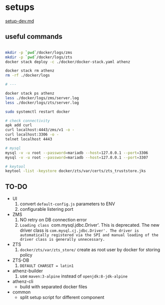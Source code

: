 # setups

[setup-dev.md](./docs/setup-dev.md)

## useful commands

```bash

mkdir -p `pwd`/docker/logs/zms
mkdir -p `pwd`/docker/logs/zts
docker stack deploy -c ./docker/docker-stack.yaml athenz

docker stack rm athenz
rm -rf ./docker/logs

# ---

docker stack ps athenz
less ./docker/logs/zms/server.log
less ./docker/logs/zts/server.log

sudo systemctl restart docker

# check connectivity
apk add curl
curl localhost:4443/zms/v1 -o -
curl localhost:3306 -o -
telnet localhost 4443

# mysql
mysql -v -u root --password=mariadb --host=127.0.0.1 --port=3306
mysql -v -u root --password=mariadb --host=127.0.0.1 --port=3307

# keytool
keytool -list -keystore docker/zts/var/certs/zts_truststore.jks
```
## TO-DO

-   UI
    1.  convert `default-config.js` parameters to ENV
    1.  configurable listering port
-   ZMS
    1.  NO retry on DB connection error
    1.  `Loading class `com.mysql.jdbc.Driver'. This is deprecated. The new driver class is `com.mysql.cj.jdbc.Driver'. The driver is automatically registered via the SPI and manual loading of the driver class is generally unnecessary.`
-   ZTS
    1.  `docker/zts/var/zts_store/` create as root user by docker for storing policy
-   ZTS-DB
    1.  `DEFAULT CHARSET = latin1`
-   athenz-builder
    1.  use `maven:3-alpine` instead of `openjdk:8-jdk-alpine`
-   athenz-cli
    -   build with separated docker files
-   common
    -   split setup script for different component
